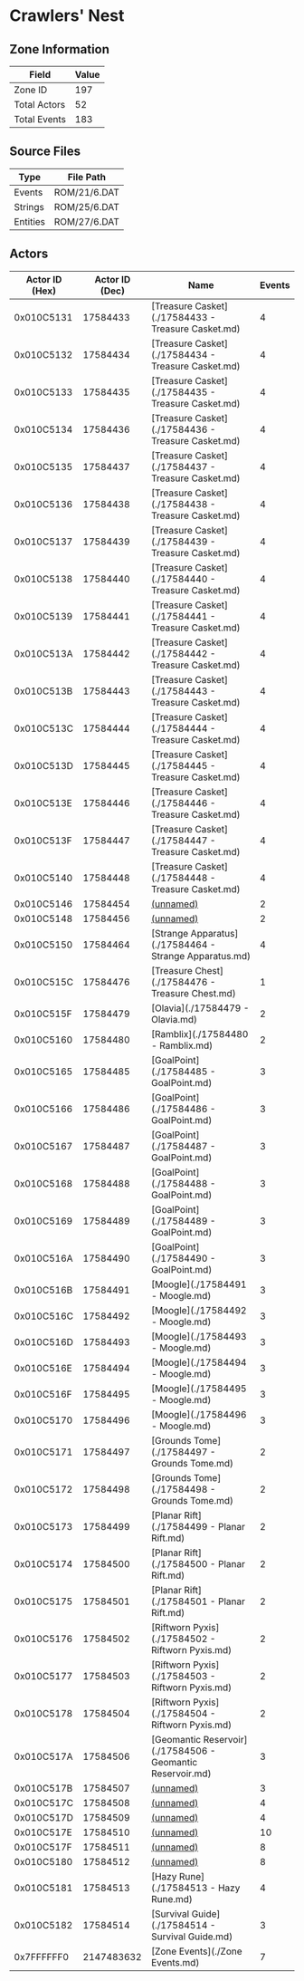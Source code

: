 # Crawlers' Nest

## Zone Information

| Field        |   Value |
|--------------|---------|
| Zone ID      |     197 |
| Total Actors |      52 |
| Total Events |     183 |

## Source Files

| Type     | File Path    |
|----------|--------------|
| Events   | ROM/21/6.DAT |
| Strings  | ROM/25/6.DAT |
| Entities | ROM/27/6.DAT |

## Actors

| Actor ID (Hex)   |   Actor ID (Dec) | Name                                                       |   Events |
|------------------|------------------|------------------------------------------------------------|----------|
| 0x010C5131       |         17584433 | [Treasure Casket](./17584433 - Treasure Casket.md)         |        4 |
| 0x010C5132       |         17584434 | [Treasure Casket](./17584434 - Treasure Casket.md)         |        4 |
| 0x010C5133       |         17584435 | [Treasure Casket](./17584435 - Treasure Casket.md)         |        4 |
| 0x010C5134       |         17584436 | [Treasure Casket](./17584436 - Treasure Casket.md)         |        4 |
| 0x010C5135       |         17584437 | [Treasure Casket](./17584437 - Treasure Casket.md)         |        4 |
| 0x010C5136       |         17584438 | [Treasure Casket](./17584438 - Treasure Casket.md)         |        4 |
| 0x010C5137       |         17584439 | [Treasure Casket](./17584439 - Treasure Casket.md)         |        4 |
| 0x010C5138       |         17584440 | [Treasure Casket](./17584440 - Treasure Casket.md)         |        4 |
| 0x010C5139       |         17584441 | [Treasure Casket](./17584441 - Treasure Casket.md)         |        4 |
| 0x010C513A       |         17584442 | [Treasure Casket](./17584442 - Treasure Casket.md)         |        4 |
| 0x010C513B       |         17584443 | [Treasure Casket](./17584443 - Treasure Casket.md)         |        4 |
| 0x010C513C       |         17584444 | [Treasure Casket](./17584444 - Treasure Casket.md)         |        4 |
| 0x010C513D       |         17584445 | [Treasure Casket](./17584445 - Treasure Casket.md)         |        4 |
| 0x010C513E       |         17584446 | [Treasure Casket](./17584446 - Treasure Casket.md)         |        4 |
| 0x010C513F       |         17584447 | [Treasure Casket](./17584447 - Treasure Casket.md)         |        4 |
| 0x010C5140       |         17584448 | [Treasure Casket](./17584448 - Treasure Casket.md)         |        4 |
| 0x010C5146       |         17584454 | [(unnamed)](./17584454.md)                                 |        2 |
| 0x010C5148       |         17584456 | [(unnamed)](./17584456.md)                                 |        2 |
| 0x010C5150       |         17584464 | [Strange Apparatus](./17584464 - Strange Apparatus.md)     |        4 |
| 0x010C515C       |         17584476 | [Treasure Chest](./17584476 - Treasure Chest.md)           |        1 |
| 0x010C515F       |         17584479 | [Olavia](./17584479 - Olavia.md)                           |        2 |
| 0x010C5160       |         17584480 | [Ramblix](./17584480 - Ramblix.md)                         |        2 |
| 0x010C5165       |         17584485 | [GoalPoint](./17584485 - GoalPoint.md)                     |        3 |
| 0x010C5166       |         17584486 | [GoalPoint](./17584486 - GoalPoint.md)                     |        3 |
| 0x010C5167       |         17584487 | [GoalPoint](./17584487 - GoalPoint.md)                     |        3 |
| 0x010C5168       |         17584488 | [GoalPoint](./17584488 - GoalPoint.md)                     |        3 |
| 0x010C5169       |         17584489 | [GoalPoint](./17584489 - GoalPoint.md)                     |        3 |
| 0x010C516A       |         17584490 | [GoalPoint](./17584490 - GoalPoint.md)                     |        3 |
| 0x010C516B       |         17584491 | [Moogle](./17584491 - Moogle.md)                           |        3 |
| 0x010C516C       |         17584492 | [Moogle](./17584492 - Moogle.md)                           |        3 |
| 0x010C516D       |         17584493 | [Moogle](./17584493 - Moogle.md)                           |        3 |
| 0x010C516E       |         17584494 | [Moogle](./17584494 - Moogle.md)                           |        3 |
| 0x010C516F       |         17584495 | [Moogle](./17584495 - Moogle.md)                           |        3 |
| 0x010C5170       |         17584496 | [Moogle](./17584496 - Moogle.md)                           |        3 |
| 0x010C5171       |         17584497 | [Grounds Tome](./17584497 - Grounds Tome.md)               |        2 |
| 0x010C5172       |         17584498 | [Grounds Tome](./17584498 - Grounds Tome.md)               |        2 |
| 0x010C5173       |         17584499 | [Planar Rift](./17584499 - Planar Rift.md)                 |        2 |
| 0x010C5174       |         17584500 | [Planar Rift](./17584500 - Planar Rift.md)                 |        2 |
| 0x010C5175       |         17584501 | [Planar Rift](./17584501 - Planar Rift.md)                 |        2 |
| 0x010C5176       |         17584502 | [Riftworn Pyxis](./17584502 - Riftworn Pyxis.md)           |        2 |
| 0x010C5177       |         17584503 | [Riftworn Pyxis](./17584503 - Riftworn Pyxis.md)           |        2 |
| 0x010C5178       |         17584504 | [Riftworn Pyxis](./17584504 - Riftworn Pyxis.md)           |        2 |
| 0x010C517A       |         17584506 | [Geomantic Reservoir](./17584506 - Geomantic Reservoir.md) |        3 |
| 0x010C517B       |         17584507 | [(unnamed)](./17584507.md)                                 |        3 |
| 0x010C517C       |         17584508 | [(unnamed)](./17584508.md)                                 |        4 |
| 0x010C517D       |         17584509 | [(unnamed)](./17584509.md)                                 |        4 |
| 0x010C517E       |         17584510 | [(unnamed)](./17584510.md)                                 |       10 |
| 0x010C517F       |         17584511 | [(unnamed)](./17584511.md)                                 |        8 |
| 0x010C5180       |         17584512 | [(unnamed)](./17584512.md)                                 |        8 |
| 0x010C5181       |         17584513 | [Hazy Rune](./17584513 - Hazy Rune.md)                     |        4 |
| 0x010C5182       |         17584514 | [Survival Guide](./17584514 - Survival Guide.md)           |        3 |
| 0x7FFFFFF0       |       2147483632 | [Zone Events](./Zone Events.md)                            |        7 |